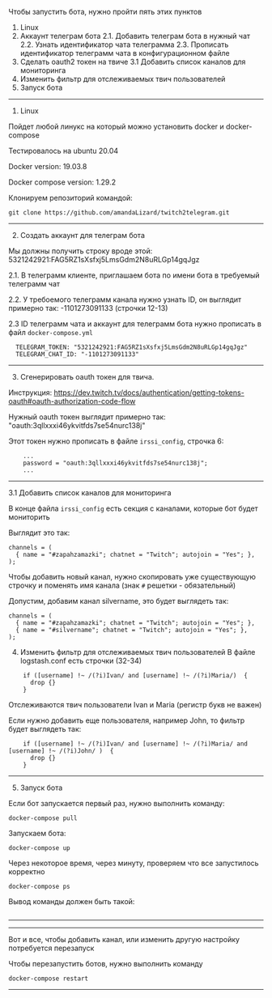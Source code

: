 Чтобы запустить бота, нужно пройти пять этих пунктов
  1. Linux
  2. Аккаунт телеграм бота
    2.1. Добавить телеграм бота в нужный чат
    2.2. Узнать идентификатор чата телеграмма
    2.3. Прописать идентификатор телеграмм чата в конфигурационном файле
  3. Сделать oauth2 токен на твиче
    3.1 Добавить список каналов для мониторинга
  4. Изменить фильтр для отслеживаемых твич пользователей
  5. Запуск бота


---

1. Linux

Пойдет любой линукс на который можно установить docker и docker-compose

Тестировалось на ubuntu 20.04

Docker version: 19.03.8

Docker compose version: 1.29.2

Клонируем репозиторий командой:

```
git clone https://github.com/amandaLizard/twitch2telegram.git
```

---


2. Создать аккаунт для телеграм бота


Мы должны получить строку вроде этой: 5321242921:FAG5RZ1sXsfxj5LmsGdm2N8uRLGp14gqJgz

2.1. В телеграмм клиенте, приглашаем бота по имени бота в требуемый телеграмм чат

2.2. У требоемого телеграмм канала нужно узнать ID, он выглядит примерно так: -1101273091133
(строчки 12-13)

2.3 ID телеграмм чата и аккаунт для телеграмм бота нужно прописать в файл `docker-compose.yml`

```
  TELEGRAM_TOKEN: "5321242921:FAG5RZ1sXsfxj5LmsGdm2N8uRLGp14gqJgz"
  TELEGRAM_CHAT_ID: "-1101273091133"
```
---

3. Сгенерировать oauth токен для твича.

Инструкция: https://dev.twitch.tv/docs/authentication/getting-tokens-oauth#oauth-authorization-code-flow

Нужный oauth токен выглядит примерно так: "oauth:3qllxxxi46ykvitfds7se54nurc138j"

Этот токен нужно прописать в файле `irssi_config`, строчка 6:

```
    ...
    password = "oauth:3qllxxxi46ykvitfds7se54nurc138j";
    ...
```

---

3.1 Добавить список каналов для мониторинга

В конце файла `irssi_config` есть секция с каналами, которые бот будет мониторить

Выглядит это так:

```
channels = (
  { name = "#zapahzamazki"; chatnet = "Twitch"; autojoin = "Yes"; },
);
```

Чтобы добавить новый канал, нужно скопировать уже существующую строчку и поменять имя канала (знак `#` решетки - обязательный)

Допустим, добавим канал silvername, это будет выглядеть так:


```
channels = (
  { name = "#zapahzamazki"; chatnet = "Twitch"; autojoin = "Yes"; },
  { name = "#silvername"; chatnet = "Twitch"; autojoin = "Yes"; },
);
```

4. Изменить фильтр для отслеживаемых твич пользователей
В файле logstash.conf есть строчки (32-34)

```
    if ([username] !~ /(?i)Ivan/ and [username] !~ /(?i)Maria/)  {
      drop {}
    }
```

Отслеживаются твич пользователи Ivan и Maria (регистр букв не важен)

Если нужно добавить еще пользователя, например John, то фильтр будет выглядеть так:

```
    if ([username] !~ /(?i)Ivan/ and [username] !~ /(?i)Maria/ and [username] !~ /(?i)John/ )  {
      drop {}
    }
```

---

5. Запуск бота

Если бот запускается первый раз, нужно выполнить команду:

```
docker-compose pull
```

Запускаем бота:

```
docker-compose up
```

Через некоторое время, через минуту, проверяем что все запустилось корректно

```
docker-compose ps
```

Вывод команды должен быть такой:

```
```

---


---

Вот и все, чтобы добавить канал, или изменить другую настройку потребуется перезапуск

Чтобы перезапустить ботов, нужно выполнить команду

```
docker-compose restart
```

---

